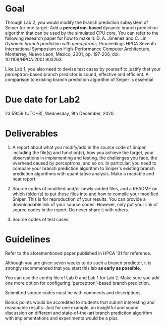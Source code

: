 # Goal
Through Lab 2, you would modify the branch prediction subsystem of Sniper for one target:
Add a **perceptron-based** dynamic branch prediction algorithm that can be used by the simulated CPU core.
You can refer to the following research paper for how to make it.
D. A. Jimenez and C. Lin, *Dynamic branch prediction with perceptrons,* Proceedings HPCA Seventh International Symposium on High-Performance Computer Architecture, Monterrey, Nuevo Leon, Mexico, 2001, pp. 197-206, doi: 10.1109/HPCA.2001.903263.

Like Lab 1, you also need to devise test cases by yourself to justify that your perceptron-based branch predictor is sound, effective and efficient. A comparison to existing branch prediction algorithm of Sniper is essential.


# Due date for Lab2
23:59:59 (UTC+8), Wednesday, 9th December, 2020


# Deliverables
1. A report about what you modify/add in the source code of Sniper, including the file(s) and function(s), how you achieve the target, your observations in implementing and testing, the challenges you face, the overhead caused by perceptrons, and so on. In particular, you need to compare your branch prediction algorithm to Sniper's existing branch prediction algorithms with quantitative analysis. Make a readable and neat report.

2. Source codes of modified and/or newly-added files, and a README on which folder(s) to put these files into and how to compile your modified Sniper. This is for reproduction of your results. You can provide a downloadable link of your source codes. However, only put your link of source codes in the report. Do never share it with others.

3. Source codes of test cases.


# Guidelines

Refer to the aforementioned paper published in HPCA '01 for reference.

Although you are given seven weeks to do such a branch predictor, it is strongly recommended that you start this lab **as early as possible**.

You can use the config file of Lab 0 and Lab 1 for Lab 2. Make sure you add one more option for configuring `perceptron'-based branch prediction.

Submitted source codes must be with comments and descriptions.

Bonus points would be accredited to students that submit interesting and reasonable results. Just for one example, an insightful and sound discussion on different and state-of-the-art branch prediction algorithm with implementations and experiments would be a plus. 

